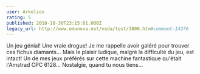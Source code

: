 ```yaml
---
user: Arkelios
rating: 5
published: 2010-10-30T23:15:01.000Z
legacy_url: http://www.emunova.net/veda/test/3800.htm#comment-14376
---
```

Un jeu génial! Une vraie drogue! Je me rappelle avoir galéré pour trouver ces fichus diamants... Mais le plaisir ludique, malgré la difficulté du jeu, est intact! Un de mes jeux préférés sur cette machine fantastique qu'était l'Amstrad CPC 6128... Nostalgie, quand tu nous tiens...